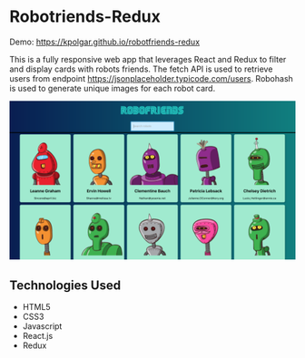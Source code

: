 # Robotriends-Redux

Demo:
https://kpolgar.github.io/robotfriends-redux

This is a fully responsive web app that leverages React and Redux to filter and display cards with robots friends.  The fetch API is used to retrieve users from endpoint https://jsonplaceholder.typicode.com/users. Robohash is used to generate unique images for each robot card.
 
![picture of the app](https://github.com/kpolgar/robotfriends-redux/blob/master/robofriends.png)

## Technologies Used
* HTML5
* CSS3
* Javascript
* React.js
* Redux


